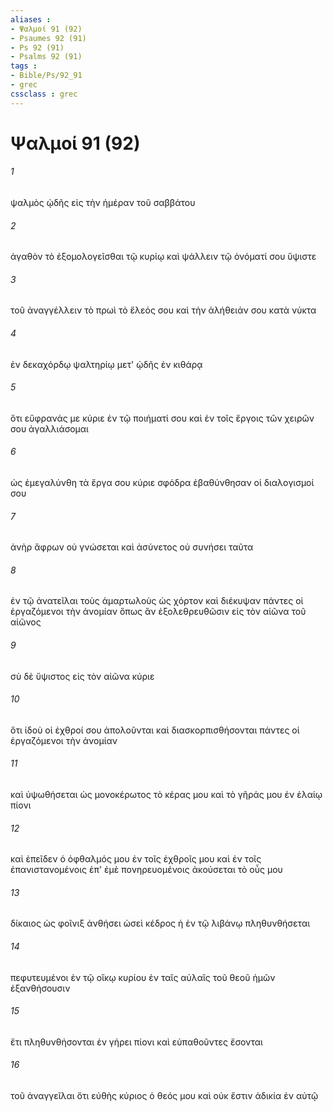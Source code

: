 ```yaml
---
aliases : 
- Ψαλμοί 91 (92)
- Psaumes 92 (91)
- Ps 92 (91)
- Psalms 92 (91)
tags : 
- Bible/Ps/92_91
- grec
cssclass : grec
---
```


# Ψαλμοί 91 (92)

###### 1
ψαλμὸς ᾠδῆς εἰς τὴν ἡμέραν τοῦ σαββάτου
###### 2
ἀγαθὸν τὸ ἐξομολογεῖσθαι τῷ κυρίῳ καὶ ψάλλειν τῷ ὀνόματί σου ὕψιστε
###### 3
τοῦ ἀναγγέλλειν τὸ πρωὶ τὸ ἔλεός σου καὶ τὴν ἀλήθειάν σου κατὰ νύκτα
###### 4
ἐν δεκαχόρδῳ ψαλτηρίῳ μετ' ᾠδῆς ἐν κιθάρᾳ
###### 5
ὅτι εὔφρανάς με κύριε ἐν τῷ ποιήματί σου καὶ ἐν τοῖς ἔργοις τῶν χειρῶν σου ἀγαλλιάσομαι
###### 6
ὡς ἐμεγαλύνθη τὰ ἔργα σου κύριε σφόδρα ἐβαθύνθησαν οἱ διαλογισμοί σου
###### 7
ἀνὴρ ἄφρων οὐ γνώσεται καὶ ἀσύνετος οὐ συνήσει ταῦτα
###### 8
ἐν τῷ ἀνατεῖλαι τοὺς ἁμαρτωλοὺς ὡς χόρτον καὶ διέκυψαν πάντες οἱ ἐργαζόμενοι τὴν ἀνομίαν ὅπως ἂν ἐξολεθρευθῶσιν εἰς τὸν αἰῶνα τοῦ αἰῶνος
###### 9
σὺ δὲ ὕψιστος εἰς τὸν αἰῶνα κύριε
###### 10
ὅτι ἰδοὺ οἱ ἐχθροί σου ἀπολοῦνται καὶ διασκορπισθήσονται πάντες οἱ ἐργαζόμενοι τὴν ἀνομίαν
###### 11
καὶ ὑψωθήσεται ὡς μονοκέρωτος τὸ κέρας μου καὶ τὸ γῆράς μου ἐν ἐλαίῳ πίονι
###### 12
καὶ ἐπεῖδεν ὁ ὀφθαλμός μου ἐν τοῖς ἐχθροῖς μου καὶ ἐν τοῖς ἐπανιστανομένοις ἐπ' ἐμὲ πονηρευομένοις ἀκούσεται τὸ οὖς μου
###### 13
δίκαιος ὡς φοῖνιξ ἀνθήσει ὡσεὶ κέδρος ἡ ἐν τῷ λιβάνῳ πληθυνθήσεται
###### 14
πεφυτευμένοι ἐν τῷ οἴκῳ κυρίου ἐν ταῖς αὐλαῖς τοῦ θεοῦ ἡμῶν ἐξανθήσουσιν
###### 15
ἔτι πληθυνθήσονται ἐν γήρει πίονι καὶ εὐπαθοῦντες ἔσονται
###### 16
τοῦ ἀναγγεῖλαι ὅτι εὐθὴς κύριος ὁ θεός μου καὶ οὐκ ἔστιν ἀδικία ἐν αὐτῷ
